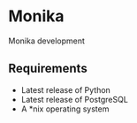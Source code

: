 # Monika
Monika development
## Requirements
- Latest release of Python
- Latest release of PostgreSQL
- A *nix operating system
